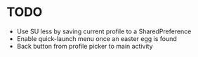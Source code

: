 TODO
====
* Use SU less by saving current profile to a SharedPreference
* Enable quick-launch menu once an easter egg is found
* Back button from profile picker to main activity
